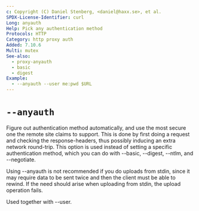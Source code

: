 ```yaml
---
c: Copyright (C) Daniel Stenberg, <daniel@haxx.se>, et al.
SPDX-License-Identifier: curl
Long: anyauth
Help: Pick any authentication method
Protocols: HTTP
Category: http proxy auth
Added: 7.10.6
Multi: mutex
See-also:
  - proxy-anyauth
  - basic
  - digest
Example:
  - --anyauth --user me:pwd $URL
---
```


# `--anyauth`

Figure out authentication method automatically, and use the most secure one
the remote site claims to support. This is done by first doing a request and
checking the response-headers, thus possibly inducing an extra network
round-trip. This option is used instead of setting a specific authentication
method, which you can do with --basic, --digest, --ntlm, and --negotiate.

Using --anyauth is not recommended if you do uploads from stdin, since it may
require data to be sent twice and then the client must be able to rewind. If
the need should arise when uploading from stdin, the upload operation fails.

Used together with --user.
